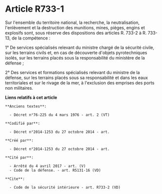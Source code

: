 # Article R733-1

Sur l'ensemble du territoire national, la recherche, la neutralisation, l'enlèvement et la destruction des munitions, mines,
pièges, engins et explosifs sont, sous réserve des dispositions des articles R. 733-2 à R. 733-13, de la compétence : 

1° De services spécialisés relevant du ministre chargé de la sécurité civile, sur les terrains civils et, en cas de
découverte d'objets pyrotechniques isolés, sur les terrains placés sous la responsabilité du ministère de la défense ; 

2° Des services et formations spécialisés relevant du ministre de la défense, sur les terrains placés sous sa responsabilité
et dans les eaux territoriales et sur le rivage de la mer, à l'exclusion des emprises des ports non militaires.

**Liens relatifs à cet article**

	**Anciens textes**:

	  - Décret n°76-225 du 4 mars 1976 - art. 2 (VT)

	**Codifié par**:

	  - Décret n°2014-1253 du 27 octobre 2014 - art.

	**Créé par**:

	  - Décret n°2014-1253 du 27 octobre 2014 - art.

	**Cité par**:

	  - Arrêté du 4 avril 2017 - art. (V)
	  - Code de la défense. - art. R5131-16 (VD)

	**Cite**:

	  - Code de la sécurité intérieure - art. R733-2 (VD)
